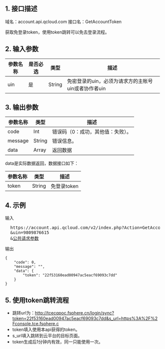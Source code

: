 ## 1. 接口描述

域名：account.api.qcloud.com
接口名：GetAccountToken

获取免登录token，使用token跳转可以免去登录流程。

## 2. 输入参数

|参数名称|是否必选|类型|描述|
|-------|-------|----|---|
|uin|是|String|免密登录的uin，必须为请求方的主帐号uin或者协作者uin|

## 3. 输出参数

| 参数名称 | 类型 | 描述 |
|---------|---------|---------|
| code| Int| 错误码（0：成功，其他值：失败）。|
| message| String| 错误信息。|
| data| Array| 返回数据|

data是实际数据返回，数据接口如下：

| 参数名称 | 类型 | 描述 |
|---------|---------|---------|
| token| String| 免登录token|

## 4. 示例

输入
<pre>
  https://account.api.qcloud.com/v2/index.php?Action=GetAccountToken
  &uin=9809876615
  &<a href="http://tcecqpoc.fsphere.cn/doc/api/229/6976">公共请求参数</a>
</pre>

输出
```
{
    "code": 0,
    "message": "",
    "data": {
        "token": "22f53160ead00947ac5eacf69093c7dd"
    }
}
```

## 5. 使用token跳转流程

* 跳转url为：http://tcecqpoc.fsphere.cn/login/sync?token=22f53160ead00947ac5eacf69093c7dd&s_url=https%3A%2F%2Fconsole.tce.fsphere.c
* token填入使用本api获得的token。
* s_url填入跳转到云平台的目标页面。
* token生成后1分钟内有效，同一只能使用一次。
